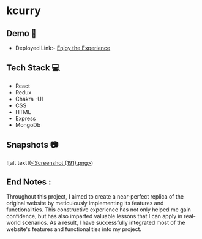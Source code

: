 # kcurry
## Demo  🎥

- Deployed Link:- [Enjoy the Experience](https://ecom-lilac-three.vercel.app)

## Tech Stack 💻

- React
- Redux
- Chakra -UI
- CSS
- HTML
- Express
- MongoDb


## Snapshots :camera:
![alt text]([<Screenshot (191).png>](https://64.media.tumblr.com/321a5ede4c8b355cf7939e2135ca311c/60e97825779d32d4-54/s640x960/0321e1c60b236e32dc5d4efdda0da4eb24c1fa17.pnj))




## End Notes :

Throughout this project, I aimed to create a near-perfect replica of the original website by meticulously implementing its features and functionalities. This constructive experience has not only helped me gain confidence, but has also imparted valuable lessons that I can apply in real-world scenarios. As a result, I have successfully integrated most of the website's features and functionalities into my project.
